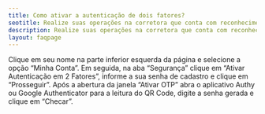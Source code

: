 ```yaml
---
title: Como ativar a autenticação de dois fatores?
seotitle: Realize suas operações na corretora que conta com reconhecimento facial como fator de seguraça.
description: Realize suas operações na corretora que conta com reconhecimento facial como fator de seguraça.
layout: faqpage
---
```

Clique em seu nome na parte inferior esquerda da página e selecione a opção “Minha Conta”. Em seguida, na aba “Segurança” clique em “Ativar Autenticação em 2 Fatores”, informe a sua senha de cadastro e clique em “Prosseguir”. Após a abertura da janela “Ativar OTP” abra o aplicativo Authy ou Google Authenticator para a leitura do QR Code, digite a senha gerada e clique em “Checar”.

